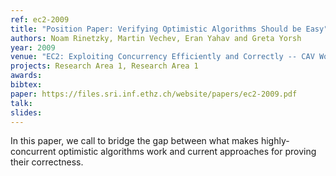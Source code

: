 ```yaml
---
ref: ec2-2009
title: "Position Paper: Verifying Optimistic Algorithms Should be Easy"
authors: Noam Rinetzky, Martin Vechev, Eran Yahav and Greta Yorsh
year: 2009
venue: "EC2: Exploiting Concurrency Efficiently and Correctly -- CAV Workshop"
projects: Research Area 1, Research Area 1
awards: 
bibtex: 
paper: https://files.sri.inf.ethz.ch/website/papers/ec2-2009.pdf
talk: 
slides: 
---
```


In this paper, we call to bridge the gap between what makes highly-concurrent optimistic algorithms work
and current approaches for proving their correctness.
